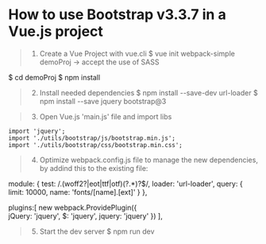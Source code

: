 # How to use Bootstrap v3.3.7 in a Vue.js project

>1. Create a Vue Project with vue.cli
$ vue init webpack-simple demoProj
  -> accept the use of SASS

$ cd demoProj
$ npm install

>2. Install needed dependencies
$ npm install --save-dev url-loader
$ npm install --save jquery bootstrap@3	

>3. Open Vue.js 'main.js' file and import libs

	import 'jquery';
	import './utils/bootstrap/js/bootstrap.min.js';
	import './utils/bootstrap/css/bootstrap.min.css';

>4. Optimize webpack.config.js file to manage the new dependencies, by addind this to the existing file:

  module:
  {
    test: /\.(woff2?|eot|ttf|otf)(\?.*)?$/,
    loader: 'url-loader',
    query: {
      limit: 10000,
      name: 'fonts/[name].[ext]'
    }
  },

  plugins:[
    new webpack.ProvidePlugin({   
        jQuery: 'jquery',
        $: 'jquery',
        jquery: 'jquery'
    })
  ],

>5. Start the dev server
$ npm run dev